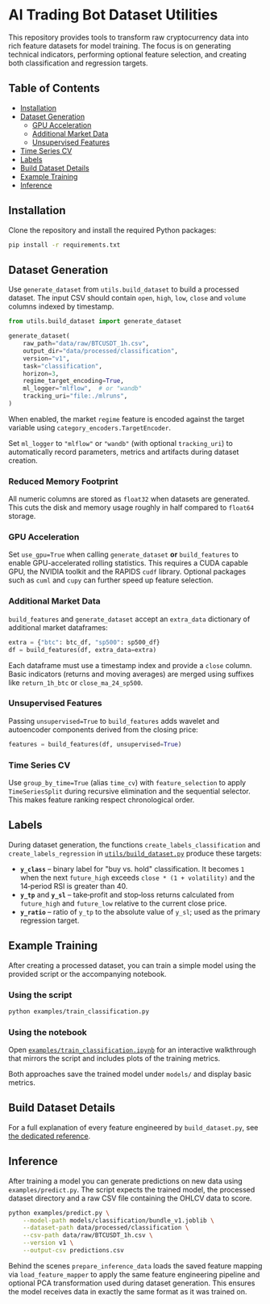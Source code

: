 # AI Trading Bot Dataset Utilities

This repository provides tools to transform raw cryptocurrency data into rich feature
datasets for model training. The focus is on generating technical indicators,
performing optional feature selection, and creating both classification and
regression targets.

## Table of Contents
- [Installation](#installation)
- [Dataset Generation](#dataset-generation)
  - [GPU Acceleration](#gpu-acceleration)
  - [Additional Market Data](#additional-market-data)
  - [Unsupervised Features](#unsupervised-features)
- [Time Series CV](#time-series-cv)
- [Labels](#labels)
- [Build Dataset Details](#build-dataset-details)
- [Example Training](#example-training)
- [Inference](#inference)

## Installation
Clone the repository and install the required Python packages:

```bash
pip install -r requirements.txt
```

## Dataset Generation
Use `generate_dataset` from `utils.build_dataset` to build a processed dataset.
The input CSV should contain `open`, `high`, `low`, `close` and `volume` columns
indexed by timestamp.

```python
from utils.build_dataset import generate_dataset

generate_dataset(
    raw_path="data/raw/BTCUSDT_1h.csv",
    output_dir="data/processed/classification",
    version="v1",
    task="classification",
    horizon=3,
    regime_target_encoding=True,
    ml_logger="mlflow",  # or "wandb"
    tracking_uri="file:./mlruns",
)
```

When enabled, the market ``regime`` feature is encoded against the target
variable using `category_encoders.TargetEncoder`.

Set ``ml_logger`` to ``"mlflow"`` or ``"wandb"`` (with optional ``tracking_uri``)
to automatically record parameters, metrics and artifacts during dataset
creation.

### Reduced Memory Footprint
All numeric columns are stored as `float32` when datasets are generated. This
cuts the disk and memory usage roughly in half compared to `float64` storage.

### GPU Acceleration
Set `use_gpu=True` when calling `generate_dataset` **or** `build_features` to
enable GPU-accelerated rolling statistics. This requires a CUDA capable GPU,
the NVIDIA toolkit and the RAPIDS `cudf` library. Optional packages such as
`cuml` and `cupy` can further speed up feature selection.

### Additional Market Data
`build_features` and `generate_dataset` accept an `extra_data` dictionary of
additional market dataframes:

```python
extra = {"btc": btc_df, "sp500": sp500_df}
df = build_features(df, extra_data=extra)
```

Each dataframe must use a timestamp index and provide a `close` column. Basic
indicators (returns and moving averages) are merged using suffixes like
`return_1h_btc` or `close_ma_24_sp500`.

### Unsupervised Features
Passing `unsupervised=True` to `build_features` adds wavelet and autoencoder
components derived from the closing price:

```python
features = build_features(df, unsupervised=True)
```

### Time Series CV
Use `group_by_time=True` (alias `time_cv`) with `feature_selection` to apply
`TimeSeriesSplit` during recursive elimination and the sequential selector. This
makes feature ranking respect chronological order.

## Labels
During dataset generation, the functions `create_labels_classification` and
`create_labels_regression` in
[`utils/build_dataset.py`](utils/build_dataset.py) produce these targets:

- **`y_class`** – binary label for "buy vs. hold" classification. It becomes `1`
  when the next `future_high` exceeds `close * (1 + volatility)` and the
  14‑period RSI is greater than 40.
- **`y_tp`** and **`y_sl`** – take‑profit and stop‑loss returns calculated from
  `future_high` and `future_low` relative to the current close price.
- **`y_ratio`** – ratio of `y_tp` to the absolute value of `y_sl`; used as the
  primary regression target.

## Example Training
After creating a processed dataset, you can train a simple model using the
provided script or the accompanying notebook.

### Using the script

```bash
python examples/train_classification.py
```

### Using the notebook

Open [`examples/train_classification.ipynb`](examples/train_classification.ipynb)
for an interactive walkthrough that mirrors the script and includes plots of the
training metrics.

Both approaches save the trained model under `models/` and display basic
metrics.

## Build Dataset Details

For a full explanation of every feature engineered by `build_dataset.py`, see
[the dedicated reference](docs/build_dataset.md).

## Inference

After training a model you can generate predictions on new data using
`examples/predict.py`. The script expects the trained model, the processed
dataset directory and a raw CSV file containing the OHLCV data to score.

```bash
python examples/predict.py \
    --model-path models/classification/bundle_v1.joblib \
    --dataset-path data/processed/classification \
    --csv-path data/raw/BTCUSDT_1h.csv \
    --version v1 \
    --output-csv predictions.csv
```

Behind the scenes `prepare_inference_data` loads the saved feature mapping via
`load_feature_mapper` to apply the same feature engineering pipeline and optional
PCA transformation used during dataset generation. This ensures the model
receives data in exactly the same format as it was trained on.
